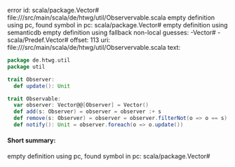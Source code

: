 error id: scala/package.Vector#
file://<WORKSPACE>/src/main/scala/de/htwg/util/Observervable.scala
empty definition using pc, found symbol in pc: scala/package.Vector#
empty definition using semanticdb
empty definition using fallback
non-local guesses:
	 -Vector#
	 -scala/Predef.Vector#
offset: 113
uri: file://<WORKSPACE>/src/main/scala/de/htwg/util/Observervable.scala
text:
```scala
package de.htwg.util
package util

trait Observer:
  def update(): Unit

trait Observable:
  var observer: Vector@@[Observer] = Vector()
  def add(s: Observer) = observer = observer :+ s
  def remove(s: Observer) = observer = observer.filterNot(o => o == s)
  def notify(): Unit = observer.foreach(o => o.update())
```


#### Short summary: 

empty definition using pc, found symbol in pc: scala/package.Vector#